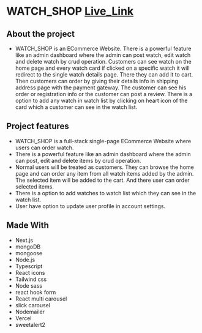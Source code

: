 # WATCH_SHOP [Live_Link](https://watch-shop-ruddy.vercel.app)

## About the project

- WATCH_SHOP is an ECommerce Website. There is a powerful feature like an admin dashboard where the admin can post watch, edit watch and delete watch by crud operation. Customers can see watch on the home page and every watch card if clicked on a specific watch it will redirect to the single watch details page. There they can add it to cart. Then customers can order by giving their details info in shipping address page with the payment gateway. The customer can see his order or registration info or the customer can post a review. There is a option to add any watch in watch list by clicking on heart icon of the card which a customer can see in the watch list.

## Project features

- WATCH_SHOP is a full-stack single-page ECommerce Website where users can order watch.
- There is a powerful feature like an admin dashboard where the admin can post, edit and delete items by crud operation.
- Normal users will be treated as customers. They can browse the home page and can order any item from all watch items added by the admin. The selected item will be added to the cart. And there user can order selected items.
- There is a option to add watches to watch list which they can see in the watch list.
- User have option to update user profile in account settings.

## Made With

- Next.js
- mongoDB
- mongoose
- Node.js
- Typescript
- React icons
- Tailwind css
- Node sass
- react hook form
- React multi carousel
- slick carousel
- Nodemailer
- Vercel
- sweetalert2
